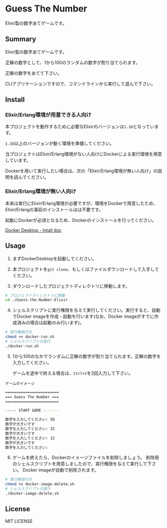 # Guess The Number

Elixir製の数字あてゲームです。

## Summary

Elixir製の数字あてゲームです。

正解の数字として、1から100のランダムの数字が割り当てられます。

正解の数字をあてて下さい。

CLIアプリケーションですので、コマンドラインから実行して遊んで下さい。

## Install

### Elixir/Erlang環境が用意できる人向け

本プロジェクトを動作するために必要なElixirのバージョンは`1.16`となっています。

`1.16`以上のバージョンが動く環境を準備してください。

当プロジェクトはElixir/Erlang環境がない人向けにDockerによる実行環境を用意しています。

Dockerを用いて実行したい場合は、次の「Elixir/Erlang環境が無い人向け」の説明を読んでください。

### Elixir/Erlang環境が無い人向け

本来は実行にElixir/Erlang環境が必要ですが、環境をDockerで用意したため、Elixir/Erlangの事前のインストールはは不要です。

起動にDockerが必須となるため、Dockerのインストールを行ってください。

[Docker Desktop - Intall doc](https://docs.docker.com/desktop/)

## Usage

1. まずDockerDesktopを起動してください。

2. 本プロジェクトを`git clone`、もしくはファイルダウンロードして入手してください。

3. ダウンロードしたプロジェクトディレクトリに移動します。

```sh
# プロジェクトディレクトリに移動
cd ./Guess-the-Number-Elixir
```

4. シェルスクリプトに実行権限を与えて実行してください。実行すると、自動でDocker imageを作成・起動を行います(なお、Docker imageがすでに作成済みの場合は起動のみ行います)。

```sh
# 実行権限付与
chmod +x docker-run.sh
# シェルスクリプトの実行
./docker-run.sh
```

5. 1から100のなかでランダムに正解の数字が割り当てられます。正解の数字を入力してください。

   ゲームを途中で終える場合は、`Ctrl+C`を2回入力して下さい。

`ゲームのイメージ`

```sh
========================
=== Guess The Number ===
========================

----- START GAME -------

数字を入力してください: 50
数字が大きいです
数字を入力してください: 25
数字が大きいです
数字を入力してください: 12
数字が大きいです
数字を入力してください: 
```

6. ゲームを終えたら、Dockerのイメージファイルを削除しましょう。
   削除用のシェルスクリプトを用意しましたので、実行権限を与えて実行して下さい。
   Docker imageが自動で削除されます。

```sh
# 実行権限付与
chmod +x docker-image-delete.sh
# シェルスクリプトの実行
./docker-iamge-delete.sh
```

## License

MIT LICENSE